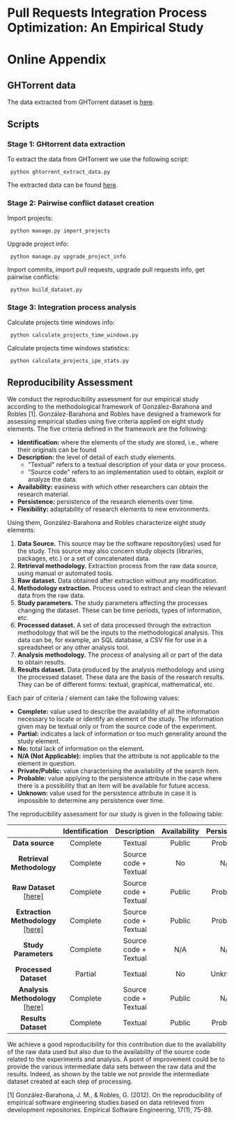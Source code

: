 # Pull Requests Integration Process Optimization: An Empirical Study

# Online Appendix

## GHTorrent data

The data extracted from GHTorrent dataset is [here](https://github.com/aolmedo/pull-request-conflicts/tree/main/ghtorrent_data).

## Scripts

### Stage 1: GHtorrent data extraction

To extract the data from GHTorrent we use the following script:

     python ghtorrent_extract_data.py

The extracted data can be found [here](https://github.com/aolmedo/pull-request-conflicts/tree/main/ghtorrent_data).

### Stage 2: Pairwise conflict dataset creation

Import projects:

     python manage.py import_projects

Upgrade project info:

     python manage.py upgrade_project_info

Import commits, import pull requests, upgrade pull requests info, get pairwise conflicts:

     python build_dataset.py

### Stage 3: Integration process analysis

Calculate projects time windows info:

     python calculate_projects_time_windows.py

Calculate projects time windows statistics:

     python calculate_projects_ipe_stats.py

## Reproducibility Assessment

We conduct the reproducibility assessment for our empirical study according to the methodological framework of González-Barahona and Robles [1]. González-Barahona and Robles have designed a framework for assessing empirical studies using five criteria applied on eight study elements. The five criteria defined in the framework are the following:

- **Identification:** where the elements of the study are stored, i.e., where their originals can be found
- **Description:** the level of detail of each study elements.
    - "Textual" refers to a textual description of your data or your process.
    - "Source code" refers to an implementation used to obtain, exploit or analyze the data.
- **Availability:** easiness with which other researchers can obtain the research material.
- **Persistence:** persistence of the research elements over time.
- **Flexibility:** adaptability of research elements to new environments.

Using them, González-Barahona and Robles characterize eight study elements:

1. **Data Source.** This source may be the software repository(ies) used for the study. This source may also concern study objects (libraries, packages, etc.) or a set of concatenated data.
2.  **Retrieval methodology.** Extraction process from the raw data source, using manual or automated tools.
3.  **Raw dataset.** Data obtained after extraction without any modification.
4.  **Methodology extraction.** Process used to extract and clean the relevant data from the raw data.
5.  **Study parameters.** The study parameters affecting the processes changing the dataset. These can be time periods, types of information, etc.
6.  **Processed dataset.** A set of data processed through the extraction methodology that will be the inputs to the methodological analysis. This data can be, for example, an SQL database, a CSV file for use in a spreadsheet or any other analysis tool.
7.  **Analysis methodology.** The process of analysing all or part of the data to obtain results.
8.  **Results dataset.** Data produced by the analysis methodology and using the processed dataset. These data are the basis of the research results. They can be of different forms: textual, graphical, mathematical, etc.

Each pair of criteria / element can take the following values:

-  **Complete:** value used to describe the availability of all the information necessary to locate or identify an element of the study. The information given may be textual only or from the source code of the experiment.
- **Partial:** indicates a lack of information or too much generality around the study element.
- **No:** total lack of information on the element.
- **N/A (Not Applicable):** implies that the attribute is not applicable to the element in question.
- **Private/Public:** value characterising the availability of the search item.
- **Probable:** value applying to the persistence attribute in the case where there is a possibility that an item will be available for future access.
- **Unknown:** value used for the persistence attribute in case it is impossible to determine any persistence over time.

The reproducibility assessment for our study is given in the following table:


|                            | **Identification** |    **Description**    | **Availability** | **Persistence** | **Flexibility** |
|:--------------------------:|:------------------:|:---------------------:|:----------------:|:---------------:|:---------------:|
| **Data source**            |      Complete      |        Textual        |      Public      |     Probable    |       N/A       |
| **Retrieval Methodology**  |      Complete      | Source code + Textual |        No        |       N/A       |       N/A       |
| **Raw Dataset** [[here]](https://github.com/aolmedo/pull-request-conflicts/tree/main/ghtorrent_data)            |      Complete      | Source code + Textual |      Public      |     Probable    |     Partial     |
| **Extraction Methodology** [[here]](https://github.com/aolmedo/pull-request-conflicts/tree/main/)|      Complete      | Source code + Textual |      Public      |     Probable    |        No       |
| **Study Parameters**       |      Complete      | Source code + Textual |        N/A       |       N/A       |       N/A       |
| **Processed Dataset**      |       Partial      |        Textual        |        No        |     Unknown     |       N/A       |
| **Analysis Methodology** [[here]](https://github.com/DedalArmy/empirical-study-architectural-contributions) |      Complete      | Source code + Textual |      Public      |       N/A       |       N/A       |
| **Results Dataset**        |      Complete      |        Textual        |      Public      |     Probable    |       N/A       |


We achieve a good reproducibility for this contribution due to the availability of the raw data used but also due to the availability of the source code related to the experiments and analysis. A point of improvement could be to provide the various intermediate data sets between the raw data and the results. Indeed, as shown by the table we not provide the intermediate dataset created at each step of processing.

[1] González-Barahona, J. M., & Robles, G. (2012). On the reproducibility of empirical software engineering studies based on data retrieved from development repositories. Empirical Software Engineering, 17(1), 75-89.
